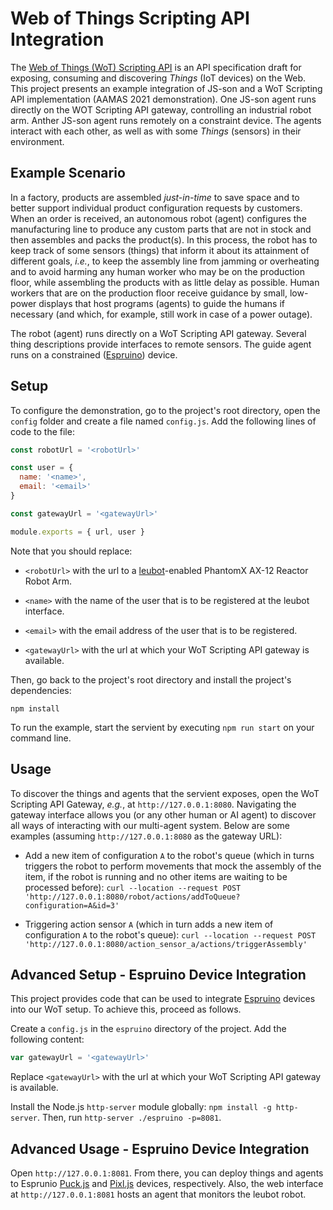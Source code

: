 # Web of Things Scripting API Integration
The [Web of Things (WoT) Scripting API](https://www.w3.org/TR/wot-scripting-api/) is an API specification draft for exposing, consuming and discovering *Things* (IoT devices) on the Web.
This project presents an example integration of JS-son and a WoT Scripting API implementation (AAMAS 2021 demonstration).
One JS-son agent runs directly on the WOT Scripting API gateway, controlling an industrial robot arm.
Anther JS-son agent runs remotely on a constraint device. The agents interact with each other, as well as with some *Things* (sensors) in their environment.

## Example Scenario
In a factory, products are assembled *just-in-time* to save space and to better support individual product configuration requests by customers.
When an order is received, an autonomous robot (agent) configures the manufacturing line to produce any custom parts that are not in stock and then assembles and packs the product(s).
In this process, the robot has to keep track of some sensors (things) that inform it about its attainment of different goals, *i.e.*, to keep the assembly line from jamming or overheating and to avoid harming any human worker who may be on the production floor, while assembling the products with as little delay as possible.
Human workers that are on the production floor receive guidance by small, low-power displays that host programs (agents) to guide the humans if necessary (and which, for example, still work in case of a power outage).

The robot (agent) runs directly on a WoT Scripting API gateway.
Several thing descriptions provide interfaces to remote sensors.
The guide agent runs on a constrained ([Espruino](http://www.espruino.com/)) device.


## Setup
To configure the demonstration, go to the project's root directory, open the ``config`` folder and create a file named ``config.js``.
Add the following lines of code to the file:

```JavaScript
const robotUrl = '<robotUrl>'

const user = {
  name: '<name>',
  email: '<email>'
}

const gatewayUrl = '<gatewayUrl>'

module.exports = { url, user }
```
Note that you should replace:

* ``<robotUrl>`` with the url to a [leubot](https://github.com/Interactions-HSG/leubot)-enabled PhantomX AX-12 Reactor Robot Arm.

* ``<name>`` with the name of the user that is to be registered at the leubot interface. 

* ``<email>`` with the email address of the user that is to be registered.

* ``<gatewayUrl>`` with the url at which your WoT Scripting API gateway is available.

Then, go back to the project's root directory and install the project's dependencies:

```
npm install
```

To run the example, start the servient by executing ``npm run start`` on your command line.

## Usage
To discover the things and agents that the servient exposes, open the WoT Scripting API Gateway, *e.g.*, at `http://127.0.0.1:8080`.
Navigating the gateway interface allows you (or any other human or AI agent) to discover all ways of interacting with our multi-agent system.
Below are some examples (assuming `http://127.0.0.1:8080` as the gateway URL):

* Add a new item of configuration ``A`` to the robot's queue (which in turns triggers the robot to perform movements that mock the assembly of the item, if the robot is running and no other items are waiting to be processed before): `curl --location --request POST 'http://127.0.0.1:8080/robot/actions/addToQueue?configuration=A&id=3'`

* Triggering action sensor ``A`` (which in turn adds a new item of configuration ``A`` to the robot's queue): `curl --location --request POST 'http://127.0.0.1:8080/action_sensor_a/actions/triggerAssembly'`

## Advanced Setup - Espruino Device Integration
This project provides code that can be used to integrate [Espruino](https://www.espruino.com) devices into our WoT setup.
To achieve this, proceed as follows.

Create a ``config.js`` in the ``espruino`` directory of the project. Add the following content:

  ```JavaScript
  var gatewayUrl = '<gatewayUrl>'
  ```

Replace ``<gatewayUrl>`` with the url at which your WoT Scripting API gateway is available.

Install the Node.js ``http-server`` module globally: ``npm install -g http-server``.
Then, run ``http-server ./espruino -p=8081``.

## Advanced Usage - Espruino Device Integration
Open ``http://127.0.0.1:8081``.
From there, you can deploy things and agents to Esprunio [Puck.js](http://www.espruino.com/Puck.js) and [Pixl.js](http://www.espruino.com/Pixl.js) devices, respectively.
Also, the web interface at ``http://127.0.0.1:8081`` hosts an agent that monitors the leubot robot.



